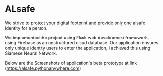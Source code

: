 # ALsafe

We strive to protect your digital footprint and provide only one alsafe identity for a person. 

We implemented the project using Flask web development framework, using Firebase as an unstructured cloud database. Our application ensures only unique identity users to enter the application, I achieved this using Siamese Neural Network. 

Below are the Screenshots of application's beta prototype at link (https://alsafe.pythonanywhere.com)


